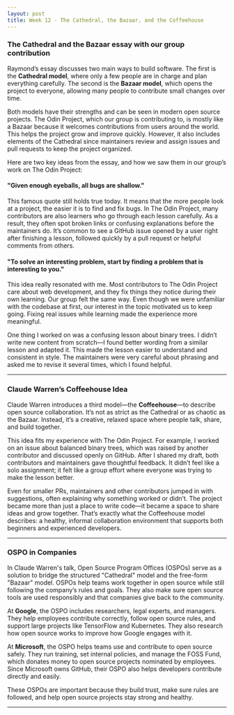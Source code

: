 ```yaml
---
layout: post
title: Week 12 - The Cathedral, the Bazaar, and the Coffeehouse
---
```


### The Cathedral and the Bazaar essay with our group contribution

Raymond’s essay discusses two main ways to build software. The first is the **Cathedral model**, where only a few people are in charge and plan everything carefully. The second is the **Bazaar model**, which opens the project to everyone, allowing many people to contribute small changes over time.

<!--more-->

Both models have their strengths and can be seen in modern open source projects. The Odin Project, which our group is contributing to, is mostly like a Bazaar because it welcomes contributions from users around the world. This helps the project grow and improve quickly. However, it also includes elements of the Cathedral since maintainers review and assign issues and pull requests to keep the project organized.

Here are two key ideas from the essay, and how we saw them in our group’s work on The Odin Project:

#### "Given enough eyeballs, all bugs are shallow."

This famous quote still holds true today. It means that the more people look at a project, the easier it is to find and fix bugs. In The Odin Project, many contributors are also learners who go through each lesson carefully. As a result, they often spot broken links or confusing explanations before the maintainers do. It’s common to see a GitHub issue opened by a user right after finishing a lesson, followed quickly by a pull request or helpful comments from others.

#### "To solve an interesting problem, start by finding a problem that is interesting to you."

This idea really resonated with me. Most contributors to The Odin Project care about web development, and they fix things they notice during their own learning. Our group felt the same way. Even though we were unfamiliar with the codebase at first, our interest in the topic motivated us to keep going. Fixing real issues while learning made the experience more meaningful.

One thing I worked on was a confusing lesson about binary trees. I didn’t write new content from scratch—I found better wording from a similar lesson and adapted it. This made the lesson easier to understand and consistent in style. The maintainers were very careful about phrasing and asked me to revise it several times, which I found helpful.

---

### Claude Warren’s Coffeehouse Idea

Claude Warren introduces a third model—the **Coffeehouse**—to describe open source collaboration. It’s not as strict as the Cathedral or as chaotic as the Bazaar. Instead, it’s a creative, relaxed space where people talk, share, and build together.

This idea fits my experience with The Odin Project. For example, I worked on an issue about balanced binary trees, which was raised by another contributor and discussed openly on GitHub. After I shared my draft, both contributors and maintainers gave thoughtful feedback. It didn’t feel like a solo assignment; it felt like a group effort where everyone was trying to make the lesson better.

Even for smaller PRs, maintainers and other contributors jumped in with suggestions, often explaining why something worked or didn’t. The project became more than just a place to write code—it became a space to share ideas and grow together. That’s exactly what the Coffeehouse model describes: a healthy, informal collaboration environment that supports both beginners and experienced developers.

---

### OSPO in Companies

In Claude Warren's talk, Open Source Program Offices (OSPOs) serve as a solution to bridge the structured "Cathedral" model and the free-form "Bazaar" model.
OSPOs help teams work together in open source while still following the company’s rules and goals. They also make sure open source tools are used responsibly and that companies give back to the community.

At **Google**, the OSPO includes researchers, legal experts, and managers. They help employees contribute correctly, follow open source rules, and support large projects like TensorFlow and Kubernetes. They also research how open source works to improve how Google engages with it.

At **Microsoft**, the OSPO helps teams use and contribute to open source safely. They run training, set internal policies, and manage the FOSS Fund, which donates money to open source projects nominated by employees. Since Microsoft owns GitHub, their OSPO also helps developers contribute directly and easily.

These OSPOs are important because they build trust, make sure rules are followed, and help open source projects stay strong and healthy.

---
